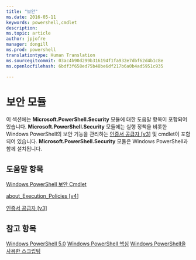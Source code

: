 ```yaml
---
title: "보안"
ms.date: 2016-05-11
keywords: powershell,cmdlet
description: 
ms.topic: article
author: jpjofre
manager: dongill
ms.prod: powershell
translationtype: Human Translation
ms.sourcegitcommit: 03ac4b90d299b316194f1fa932e7dbf62d4b1c8e
ms.openlocfilehash: 6bdf3f658ed75b48be6df217b6a0b4ad5951c935

---
```


# 보안 모듈
이 섹션에는 **Microsoft.PowerShell.Security** 모듈에 대한 도움말 항목이 포함되어 있습니다. **Microsoft.PowerShell.Security** 모듈에는 실행 정책을 비롯한 Windows PowerShell의 보안 기능을 관리하는 [인증서 공급자 [v3]](https://technet.microsoft.com/en-us/library/3f743541-d0c6-4670-809a-b16fb01f7c4d) 및 cmdlet이 포함되어 있습니다. **Microsoft.PowerShell.Security** 모듈은 Windows PowerShell과 함께 설치됩니다.

## 도움말 항목
[Windows PowerShell 보안 Cmdlet](http://go.microsoft.com/fwlink/?LinkID=245860)

[about_Execution_Policies [v4]](https://technet.microsoft.com/en-us/library/347708dc-1515-4d74-978b-8334603472e6)

[인증서 공급자 [v3]](https://technet.microsoft.com/en-us/library/3f743541-d0c6-4670-809a-b16fb01f7c4d)

## 참고 항목
[Windows PowerShell 5.0](../core-powershell/core-modules/Windows-PowerShell-5.0.md)
[Windows PowerShell 핵심](https://technet.microsoft.com/en-us/library/4b75f1e4-f327-48f3-92ab-bf5435094d41)
[Windows PowerShell을 사용한 스크립팅](../getting-started/fundamental/Scripting-with-Windows-PowerShell.md)




<!--HONumber=Aug16_HO3-->


